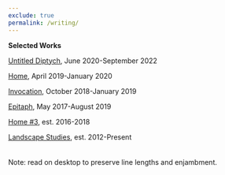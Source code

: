 ```yaml
---
exclude: true
permalink: /writing/
---
```

**Selected Works**
  
[Untitled Diptych](diptych/), June 2020-September 2022  
  
[Home](home/), April 2019-January 2020  
   
[Invocation](invocation/), October 2018-January 2019  
  
[Epitaph](epitaph/), May 2017-August 2019  
  
[Home #3](home3/), est. 2016-2018  
  
[Landscape Studies](landscapestudies/), est. 2012-Present  
<br/><br/>
Note: read on desktop to preserve line lengths and enjambment.  